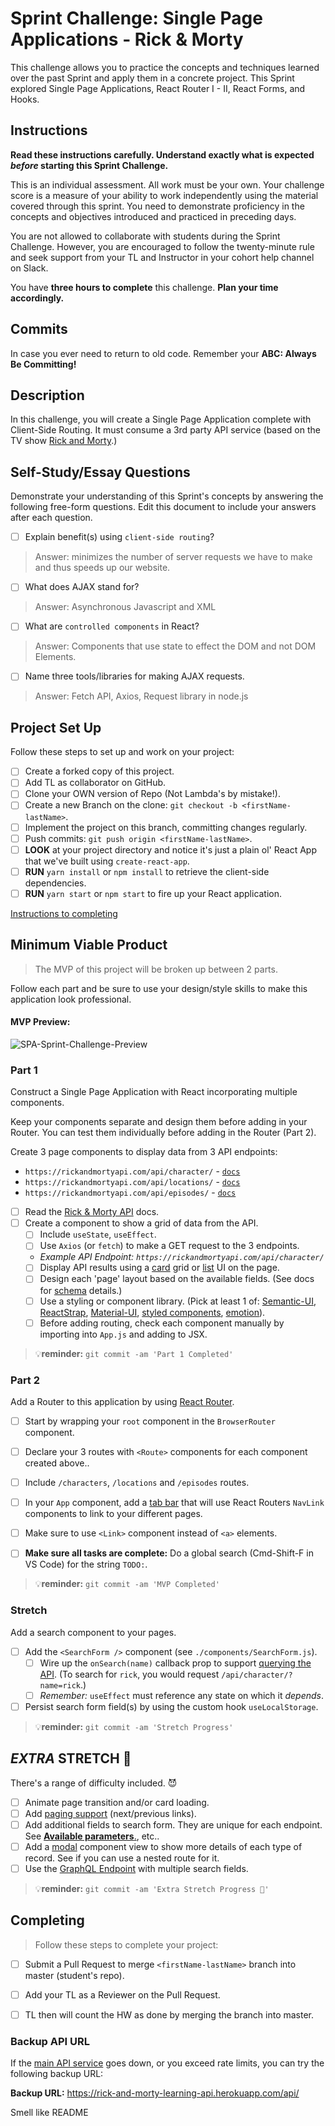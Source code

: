 # Sprint Challenge: Single Page Applications - Rick & Morty

This challenge allows you to practice the concepts and techniques learned over the past Sprint and apply them in a concrete project. This Sprint explored Single Page Applications, React Router I - II, React Forms, and Hooks.

## Instructions

**Read these instructions carefully. Understand exactly what is expected _before_ starting this Sprint Challenge.**

This is an individual assessment. All work must be your own. Your challenge score is a measure of your ability to work independently using the material covered through this sprint. You need to demonstrate proficiency in the concepts and objectives introduced and practiced in preceding days.

You are not allowed to collaborate with students during the Sprint Challenge. However, you are encouraged to follow the twenty-minute rule and seek support from your TL and Instructor in your cohort help channel on Slack.

You have **three hours to complete** this challenge. **Plan your time accordingly.**

## Commits

In case you ever need to return to old code. Remember your **ABC: Always Be Committing!**

## Description

In this challenge, you will create a Single Page Application complete with Client-Side Routing. It must consume a 3rd party API service (based on the TV show [Rick and Morty](https://rickandmortyapi.com/documentation).)

## Self-Study/Essay Questions

Demonstrate your understanding of this Sprint's concepts by answering the following free-form questions. Edit this document to include your answers after each question.

- [ ] Explain benefit(s) using `client-side routing`?
> Answer: minimizes the number of server requests we have to make and thus speeds up our website.
- [ ] What does AJAX stand for?
> Answer: Asynchronous Javascript and XML
- [ ] What are `controlled components` in React?
> Answer: Components that use state to effect the DOM and not DOM Elements.
- [ ] Name three tools/libraries for making AJAX requests.
> Answer: Fetch API, Axios, Request library in node.js


## Project Set Up

Follow these steps to set up and work on your project:

- [ ] Create a forked copy of this project.
- [ ] Add TL as collaborator on GitHub.
- [ ] Clone your OWN version of Repo (Not Lambda's by mistake!).
- [ ] Create a new Branch on the clone: `git checkout -b <firstName-lastName>`.
- [ ] Implement the project on this branch, committing changes regularly.
- [ ] Push commits: `git push origin <firstName-lastName>`.
- [ ] **LOOK** at your project directory and notice it's just a plain ol' React App that we've built using `create-react-app`.
- [ ] **RUN** `yarn install` or `npm install` to retrieve the client-side dependencies.
- [ ] **RUN** `yarn start` or `npm start` to fire up your React application.

[Instructions to completing](#completing)

## Minimum Viable Product

> The MVP of this project will be broken up between 2 parts.

Follow each part and be sure to use your design/style skills to make this application look professional.

#### MVP Preview:

![SPA-Sprint-Challenge-Preview](https://user-images.githubusercontent.com/397632/61949095-f1d05c80-af66-11e9-9712-80ce3da84675.gif)

### Part 1

Construct a Single Page Application with React incorporating multiple components.

Keep your components separate and design them before adding in your Router.
You can test them individually before adding in the Router (Part 2).

Create 3 page components to display data from 3 API endpoints:

- `https://rickandmortyapi.com/api/character/` - [`docs`](https://rickandmortyapi.com/documentation/#get-all-characters)
- `https://rickandmortyapi.com/api/locations/` - [`docs`](https://rickandmortyapi.com/documentation/#get-all-locations)
- `https://rickandmortyapi.com/api/episodes/` - [`docs`](https://rickandmortyapi.com/documentation/#get-all-episodes)

- [ ] Read the [Rick & Morty API](https://rickandmortyapi.com/documentation/) docs.
- [ ] Create a component to show a grid of data from the API.
  - [ ] Include `useState`, `useEffect`.
  - [ ] Use `Axios` (or `fetch`) to make a GET request to the 3 endpoints.
  - _Example API Endpoint: `https://rickandmortyapi.com/api/character/`_
  - [ ] Display API results using a [card](https://react.semantic-ui.com/views/card/#content-image-card) grid or [list](https://react.semantic-ui.com/elements/list/#content-icon) UI on the page.
  - [ ] Design each 'page' layout based on the available fields. (See docs for [schema](https://rickandmortyapi.com/documentation/#character-schema) details.)
  - [ ] Use a styling or component library. (Pick at least 1 of: [Semantic-UI](https://react.semantic-ui.com), [ReactStrap](https://reactstrap.github.io), [Material-UI](https://material-ui.com/), [styled components](https://www.styled-components.com/), [emotion](https://emotion.sh/docs/introduction)).
  - [ ] Before adding routing, check each component manually by importing into `App.js` and adding to JSX.

> 💡**reminder:** `git commit -am 'Part 1 Completed'`

### Part 2

Add a Router to this application by using [React Router](https://reacttraining.com/react-router/web/guides/quick-start).

- [ ] Start by wrapping your `root` component in the `BrowserRouter` component.
- [ ] Declare your 3 routes with `<Route>` components for each component created above..
- [ ] Include `/characters`, `/locations` and `/episodes` routes.
- [ ] In your `App` component, add a [tab bar](https://react.semantic-ui.com/modules/tab/#types-basic) that will use React Routers `NavLink` components to link to your different pages.
- [ ] Make sure to use `<Link>` component instead of `<a>` elements.

- [ ] **Make sure all tasks are complete:** Do a global search (Cmd-Shift-F in VS Code) for the string `TODO:`.

> 💡**reminder:** `git commit -am 'MVP Completed'`

### Stretch

Add a search component to your pages.

- [ ] Add the `<SearchForm />` component (see `./components/SearchForm.js`).
  - [ ] Wire up the `onSearch(name)` callback prop to support [querying the API](https://rickandmortyapi.com/documentation/#filter-characters). (To search for `rick`, you would request `/api/character/?name=rick`.)
  - [ ] _Remember:_ `useEffect` must reference any state on which it _depends_.
- [ ] Persist search form field(s) by using the custom hook `useLocalStorage`.

> 💡**reminder:** `git commit -am 'Stretch Progress'`

## _EXTRA_ STRETCH 💪

There's a range of difficulty included. 😈

- [ ] Animate page transition and/or card loading.
- [ ] Add [paging support](https://react.semantic-ui.com/addons/pagination/#types-pagination) (next/previous links).
- [ ] Add additional fields to search form. They are unique for each endpoint. See [**Available parameters**.](https://rickandmortyapi.com/documentation/#filter-characters), etc..
- [ ] Add a [modal](https://react.semantic-ui.com/modules/modal/#variations-size) component view to show more details of each type of record. See if you can use a nested route for it.
- [ ] Use the [GraphQL Endpoint](https://rickandmortyapi.com/documentation/#graphql) with multiple search fields.

> 💡**reminder:** `git commit -am 'Extra Stretch Progress 💪'`

## Completing

> Follow these steps to complete your project:

- [ ] Submit a Pull Request to merge `<firstName-lastName>` branch into master (student's repo).
- [ ] Add your TL as a Reviewer on the Pull Request.
- [ ] TL then will count the HW as done by merging the branch into master.


### Backup API URL

If the [main API service](https://rickandmortyapi.com/documentation) goes down, or you exceed rate limits, you can try the following backup URL:

**Backup URL:** https://rick-and-morty-learning-api.herokuapp.com/api/

Smell like README